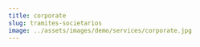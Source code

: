 ```yaml
---
title: corporate
slug: tramites-societarios
image: ../assets/images/demo/services/corporate.jpg
---
```

